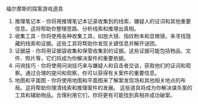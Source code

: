 福尔摩斯的探案游戏道具
1. 推理笔记本 - 你将用推理笔记本记录收集到的线索、嫌疑人的证词和其他重要信息。这将帮助你整理思路、分析线索和推理出真相。
2. 收集工具 - 你将使用各种收集工具，如放大镜、指纹粉末和显微镜，来寻找隐藏的线索和证据。这些工具将帮助你发现关键信息并解开谜团。
3. 证据袋 - 你将用证据袋收集和保管收集到的证据。这些证据可能包括物品、文件、照片等，它们将成为你解决案件的重要依据。
4. 问询技巧 - 你将使用问询技巧来与嫌疑人和目击者交谈，获取他们的证词和观察。通过合理的提问和观察，你可以获得有关案件的重要信息。
5. 地图和平面图 - 你将使用地图和平面图来了解案发现场和其他相关地点的布局。这将帮助你理清线索和推理案件的发展。
这些道具将成为你解决谋杀案的工具和辅助物品。合理利用它们，你将更有可能找到真相并成功破案。